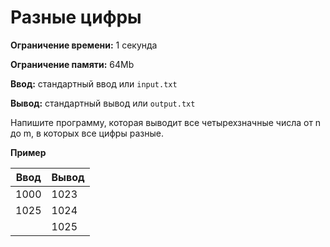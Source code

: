 # Разные цифры

**Ограничение времени:** 1 секунда

**Ограничение памяти:** 64Mb

**Ввод:** стандартный ввод или `input.txt`

**Вывод:** стандартный вывод или `output.txt`

Напишите программу, которая выводит все четырехзначные числа от n до m, в которых все цифры разные.

**Пример**

| Ввод | Вывод |
|---|---|
| 1000  | 1023  |
| 1025  | 1024  |
|       | 1025  |